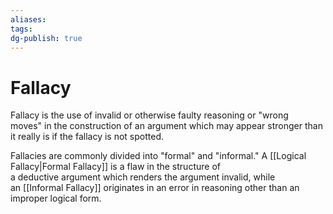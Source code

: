 ```yaml
---
aliases: 
tags: 
dg-publish: true
---
```

# Fallacy

Fallacy is the use of invalid or otherwise faulty reasoning or "wrong moves" in the construction of an argument which may appear stronger than it really is if the fallacy is not spotted.

Fallacies are commonly divided into "formal" and "informal." A [[Logical Fallacy|Formal Fallacy]] is a flaw in the structure of a deductive argument which renders the argument invalid, while an [[Informal Fallacy]] originates in an error in reasoning other than an improper logical form.

